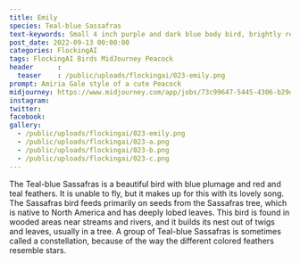 ```yaml
---
title: Emily
species: Teal-blue Sassafras
text-keywords: Small 4 inch purple and dark blue body bird, brightly red and teal colored back feathers. primary diet consists of seeds, very beautiful song, makes nests under shrubs, can not fly but can glide, lays 10 eggs every 6 months, unique mating dance
post_date: 2022-09-13 00:00:00
categories: FlockingAI
tags: FlockingAI Birds MidJourney Peacock
header      :
  teaser    : /public/uploads/flockingai/023-emily.png
prompt: Amiria Gale style of a cute Peacock
midjourney: https://www.midjourney.com/app/jobs/73c99647-5445-4306-b29d-bb3b5e879b96
instagram: 
twitter: 
facebook: 
gallery: 
  - /public/uploads/flockingai/023-emily.png
  - /public/uploads/flockingai/023-a.png
  - /public/uploads/flockingai/023-b.png
  - /public/uploads/flockingai/023-c.png
---
```


The Teal-blue Sassafras is a beautiful bird with blue plumage and red and teal feathers. It is unable to fly, but it makes up for this with its lovely song. The Sassafras bird feeds primarily on seeds from the Sassafras tree, which is native to North America and has deeply lobed leaves. This bird is found in wooded areas near streams and rivers, and it builds its nest out of twigs and leaves, usually in a tree. A group of Teal-blue Sassafras is sometimes called a constellation, because of the way the different colored feathers resemble stars.
